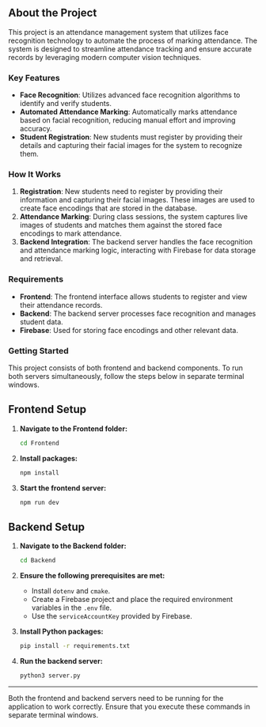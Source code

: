 ## About the Project

This project is an attendance management system that utilizes face recognition technology to automate the process of marking attendance. The system is designed to streamline attendance tracking and ensure accurate records by leveraging modern computer vision techniques.

### Key Features

- **Face Recognition**: Utilizes advanced face recognition algorithms to identify and verify students.
- **Automated Attendance Marking**: Automatically marks attendance based on facial recognition, reducing manual effort and improving accuracy.
- **Student Registration**: New students must register by providing their details and capturing their facial images for the system to recognize them.

### How It Works

1. **Registration**: New students need to register by providing their information and capturing their facial images. These images are used to create face encodings that are stored in the database.
2. **Attendance Marking**: During class sessions, the system captures live images of students and matches them against the stored face encodings to mark attendance.
3. **Backend Integration**: The backend server handles the face recognition and attendance marking logic, interacting with Firebase for data storage and retrieval.

### Requirements

- **Frontend**: The frontend interface allows students to register and view their attendance records.
- **Backend**: The backend server processes face recognition and manages student data.
- **Firebase**: Used for storing face encodings and other relevant data.

### Getting Started

This project consists of both frontend and backend components. To run both servers simultaneously, follow the steps below in separate terminal windows.

## Frontend Setup

1. **Navigate to the Frontend folder:**

    ```bash
    cd Frontend
    ```

2. **Install packages:**

    ```bash
    npm install
    ```

3. **Start the frontend server:**

    ```bash
    npm run dev
    ```

## Backend Setup

1. **Navigate to the Backend folder:**

    ```bash
    cd Backend
    ```

2. **Ensure the following prerequisites are met:**
    - Install `dotenv` and `cmake`.
    - Create a Firebase project and place the required environment variables in the `.env` file.
    - Use the `serviceAccountKey` provided by Firebase.

3. **Install Python packages:**

    ```bash
    pip install -r requirements.txt
    ```

4. **Run the backend server:**

    ```bash
    python3 server.py
    ```

---

Both the frontend and backend servers need to be running for the application to work correctly. Ensure that you execute these commands in separate terminal windows.
